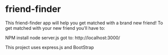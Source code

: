 # friend-finder

This friend-finder app will help you get matched with a brand new friend!
To get matched with your new friend you'll have to:

  NPM install
  node server.js
  got to: http://localhost:3000/
  
This project uses express.js and BootStrap
